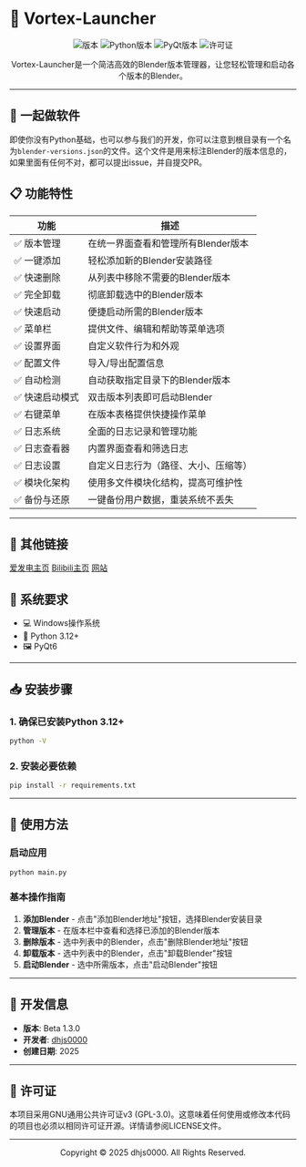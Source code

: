 # 🚀 Vortex-Launcher

<div align="center">

![版本](https://img.shields.io/badge/版本-Beta%201.3.0-blue)
![Python版本](https://img.shields.io/badge/Python-3.12-green)
![PyQt版本](https://img.shields.io/badge/PyQt-6.0.0+-orange)
![许可证](https://img.shields.io/badge/许可证-GPL%20v3-blue)

</div>

<p align="center">
Vortex-Launcher是一个简洁高效的Blender版本管理器，让您轻松管理和启动各个版本的Blender。
</p>

---
## 🤝 一起做软件

即使你没有Python基础，也可以参与我们的开发，你可以注意到根目录有一个名为`blender-versions.json`的文件。这个文件是用来标注Blender的版本信息的，如果里面有任何不对，都可以提出issue，并自提交PR。

## 📋 功能特性

| 功能 | 描述 |
|------|------|
| ✅ 版本管理 | 在统一界面查看和管理所有Blender版本 |
| ✅ 一键添加 | 轻松添加新的Blender安装路径 |
| ✅ 快速删除 | 从列表中移除不需要的Blender版本 |
| ✅ 完全卸载 | 彻底卸载选中的Blender版本 |
| ✅ 快速启动 | 便捷启动所需的Blender版本 |
| ✅ 菜单栏 | 提供文件、编辑和帮助等菜单选项 |
| ✅ 设置界面 | 自定义软件行为和外观 |
| ✅ 配置文件 | 导入/导出配置信息 |
| ✅ 自动检测 | 自动获取指定目录下的Blender版本 |
| ✅ 快速启动模式 | 双击版本列表即可启动Blender |
| ✅ 右键菜单 | 在版本表格提供快捷操作菜单 |
| ✅ 日志系统 | 全面的日志记录和管理功能 |
| ✅ 日志查看器 | 内置界面查看和筛选日志 |
| ✅ 日志设置 | 自定义日志行为（路径、大小、压缩等） |
| ✅ 模块化架构 | 使用多文件模块化结构，提高可维护性 |
| ✅ 备份与还原 | 一键备份用户数据，重装系统不丢失 |
---

## 🔗 其他链接

[爱发电主页](https://afdian.com/a/dhjs0000)
[Bilibili主页](https://space.bilibili.com/430218185)
[网站](https://dhjs0000.github.io/Vortex-Launcher/)

## 🔧 系统要求

- 💻 Windows操作系统
- 🐍 Python 3.12+
- 🖼️ PyQt6

---

## 📥 安装步骤

### 1. 确保已安装Python 3.12+

```bash
python -V
```

### 2. 安装必要依赖

```bash
pip install -r requirements.txt
```

---

## 🚀 使用方法

### 启动应用

```bash
python main.py
```

### 基本操作指南

1. **添加Blender** - 点击"添加Blender地址"按钮，选择Blender安装目录
2. **管理版本** - 在版本栏中查看和选择已添加的Blender版本
3. **删除版本** - 选中列表中的Blender，点击"删除Blender地址"按钮
4. **卸载版本** - 选中列表中的Blender，点击"卸载Blender"按钮
5. **启动Blender** - 选中所需版本，点击"启动Blender"按钮

---

## 📝 开发信息

- **版本**: Beta 1.3.0
- **开发者**: [dhjs0000](mailto:dhjsIIII@foxmail.com)
- **创建日期**: 2025

---

## 📜 许可证

本项目采用GNU通用公共许可证v3 (GPL-3.0)。这意味着任何使用或修改本代码的项目也必须以相同许可证开源。详情请参阅LICENSE文件。

---

<p align="center">
Copyright © 2025 dhjs0000. All Rights Reserved.
</p> 

